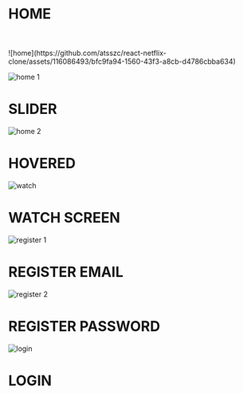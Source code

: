 # <b>HOME</b>
<br>
<br>
![home](https://github.com/atsszc/react-netflix-clone/assets/116086493/bfc9fa94-1560-43f3-a8cb-d4786cbba634)



![home 1](https://github.com/atsszc/react-netflix-clone/assets/116086493/e8b3fa1b-1330-4276-abdc-15fabe4b1f06)

# SLIDER

![home 2](https://github.com/atsszc/react-netflix-clone/assets/116086493/2c4315e5-6847-4963-bf8e-391745f1c1d9)

# HOVERED

![watch](https://github.com/atsszc/react-netflix-clone/assets/116086493/fcecb09b-9e4e-4ea2-9942-bb4b794c4752)

# WATCH SCREEN

![register 1](https://github.com/atsszc/react-netflix-clone/assets/116086493/5531cf31-eaf5-44cc-8de1-39135b73f6d1)

# REGISTER EMAIL 

![register 2](https://github.com/atsszc/react-netflix-clone/assets/116086493/4f35b956-a1d1-4c37-bee2-cc16da8bf4b1)

# REGISTER PASSWORD

![login](https://github.com/atsszc/react-netflix-clone/assets/116086493/bb2871e2-8f41-4904-a0c6-28fdb2c4dd8f)

# LOGIN
